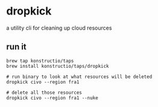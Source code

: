 # dropkick

a utility cli for cleaning up cloud resources

## run it

```
brew tap konstructio/taps
brew install konstructio/taps/dropkick

# run binary to look at what resources will be deleted
dropkick civo --region fra1 

# delete all those resources
dropkick civo --region fra1 --nuke
```
